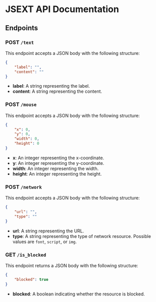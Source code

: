 # JSEXT API Documentation

## Endpoints

### POST `/text`

This endpoint accepts a JSON body with the following structure:

```json
{
    "label": "",
    "content": ""
}
```

- **label**: A string representing the label.
- **content**: A string representing the content.

### POST `/mouse`

This endpoint accepts a JSON body with the following structure:

```json
{
    "x": 0,
    "y": 0,
    "width": 0,
    "height": 0
}
```

- **x**: An integer representing the x-coordinate.
- **y**: An integer representing the y-coordinate.
- **width**: An integer representing the width.
- **height**: An integer representing the height.

### POST `/network`

This endpoint accepts a JSON body with the following structure:

```json
{
    "url": "",
    "type": ""
}
```

- **url**: A string representing the URL.
- **type**: A string representing the type of network resource. Possible values are `font`, `script`, or `img`.

### GET `/is_blocked`

This endpoint returns a JSON body with the following structure:

```json
{
    "blocked": true
}
```

- **blocked**: A boolean indicating whether the resource is blocked.